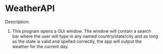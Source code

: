 # WeatherAPI

Description: 
1. This program opens a GUi window. The window will contain a search bar where the user will type in any named country/state/city and as long as the state is valid and spelled correctly, the app will output the weather for the current day.



